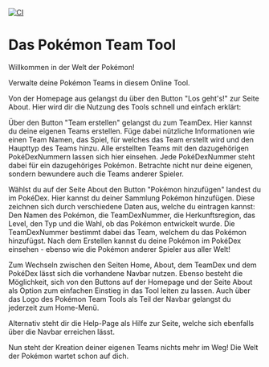 [![CI](https://github.com/byFlutter/Pokemon-Team-Tool-Frontend/actions/workflows/ci.yml/badge.svg)](https://github.com/byFlutter/Pokemon-Team-Tool-Frontend/actions/workflows/ci.yml)

# Das Pokémon Team Tool

Willkommen in der Welt der Pokémon!

Verwalte deine Pokémon Teams in diesem Online Tool.

Von der Homepage aus gelangst du über den Button "Los geht's!" zur Seite About. 
Hier wird dir die Nutzung des Tools schnell und einfach erklärt:

Über den Button "Team erstellen" gelangst du zum TeamDex. Hier kannst du deine eigenen Teams erstellen.
Füge dabei nützliche Informationen wie einen Team Namen, das Spiel, für welches das Team erstellt wird
und den Haupttyp des Teams hinzu.
Alle erstellten Teams mit den dazugehörigen PokéDexNummern lassen sich hier einsehen. 
Jede PokéDexNummer steht dabei für ein dazugehöriges Pokémon.
Betrachte nicht nur deine eigenen, sondern bewundere auch die Teams anderer Spieler.

Wählst du auf der Seite About den Button "Pokémon hinzufügen" landest du im PokéDex. 
Hier kannst du deiner Sammlung Pokémon hinzufügen. Diese zeichnen sich durch verschiedene Daten aus,
welche du eintragen kannst: Den Namen des Pokémon, die TeamDexNummer, die Herkunftsregion, das Level,
den Typ und die Wahl, ob das Pokémon entwickelt wurde.
Die TeamDexNummer bestimmt dabei das Team, welchem du das Pokémon hinzufügst.
Nach dem Erstellen kannst du deine Pokémon im PokéDex einsehen - ebenso wie die Pokémon anderer
Spieler aus aller Welt!

Zum Wechseln zwischen den Seiten Home, About, dem TeamDex und dem PokéDex lässt sich die vorhandene Navbar nutzen.
Ebenso besteht die Möglichkeit, sich von den Buttons auf der Homepage und der Seite About als Option zum 
einfachen Einstieg in das Tool leiten zu lassen.
Auch über das Logo des Pokémon Team Tools als Teil der Navbar gelangst du jederzeit zum Home-Menü.

Alternativ steht dir die Help-Page als Hilfe zur Seite, welche sich ebenfalls über die Navbar erreichen lässt.

Nun steht der Kreation deiner eigenen Teams nichts mehr im Weg! Die Welt der Pokémon wartet schon auf dich.
